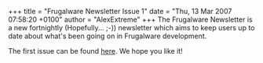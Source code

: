 +++
title = "Frugalware Newsletter Issue 1"
date = "Thu, 13 Mar 2007 07:58:20 +0100"
author = "AlexExtreme"
+++
The Frugalware Newsletter is a new fortnightly (Hopefully... ;-)) newsletter which aims to keep users up to date about what's been going on in Frugalware development.  

 The first issue can be found [here](/newsletter/1). We hope you like it!